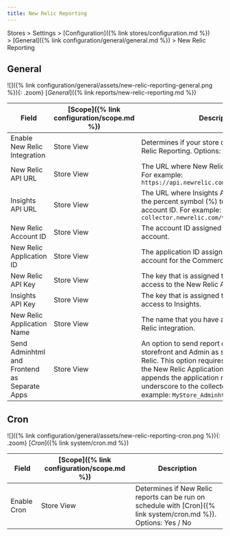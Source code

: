 ```yaml
---
title: New Relic Reporting
---
```


Stores > Settings > [Configuration]({% link stores/configuration.md %}) > [General]({% link configuration/general/general.md %}) > New Relic Reporting

## General

![]({% link configuration/general/assets/new-relic-reporting-general.png %}){: .zoom}
[_General_]({% link reports/new-relic-reporting.md %})

|Field|[Scope]({% link configuration/scope.md %})|Description|
|--- |--- |--- |
|Enable New Relic Integration|Store View|Determines if your store can be used with New Relic Reporting. Options: Yes / No|
|New Relic API URL|Store View|The URL where New Relic APIs are deployed. For example: `https://api.newrelic.com/deployments.xml`|
|Insights API URL|Store View|The URL where Insights APIs are deployed. Use the percent symbol (%) to represent your account ID. For example: `https://insights-collector.newrelic.com/v1/accounts/%s/events`|
|New Relic Account ID|Store View|The account ID assigned to your New Relic account.|
|New Relic Application ID|Store View|The application ID assigned to your New Relic account for the Commerce integration.|
|New Relic API Key|Store View|The key that is assigned to you for gaining access to the New Relic API.|
|Insights API Key|Store View|The key that is assigned to you for gaining access to Insights.|
|New Relic Application Name|Store View|The name that you have assigned to your New Relic integration.|
|Send Adminhtml and Frontend as Separate Apps|Store View|An option to send report data collected for the storefront and Admin as separate apps to New Relic. This option requires a name entered for the New Relic Application Name. The feature appends the application name with an underscore to the collected app data. For example: `MyStore_Adminhtml` `MyStore_frontend`|

## Cron

![]({% link configuration/general/assets/new-relic-reporting-cron.png %}){: .zoom}
[_Cron_]({% link system/cron.md %})

|Field|[Scope]({% link configuration/scope.md %})|Description|
|--- |--- |--- |
|Enable Cron|Store View|Determines if New Relic reports can be run on schedule with [Cron]({% link system/cron.md %}). Options: Yes / No|
